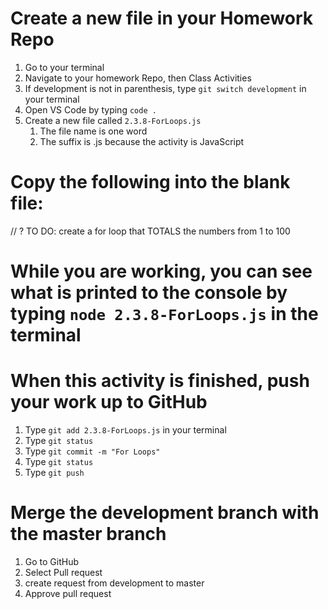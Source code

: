 # Create a new file in your Homework Repo
1. Go to your terminal
2. Navigate to your homework Repo, then Class Activities
3. If development is not in parenthesis, type `git switch development` in your terminal
4. Open VS Code by typing `code .`
5. Create a new file called `2.3.8-ForLoops.js`
    1. The file name is one word
    2. The suffix is .js because the activity is JavaScript

# Copy the following into the blank file:

// ? TO DO: create a for loop that TOTALS the numbers from 1 to 100

# While you are working, you can see what is printed to the console by typing `node 2.3.8-ForLoops.js` in the terminal

# When this activity is finished, push your work up to GitHub
1. Type `git add 2.3.8-ForLoops.js` in your terminal
2. Type `git status`
3. Type `git commit -m "For Loops"`
4. Type `git status`
5. Type `git push`

# Merge the development branch with the master branch
1. Go to GitHub
2. Select Pull request
3. create request from development to master
4. Approve pull request
